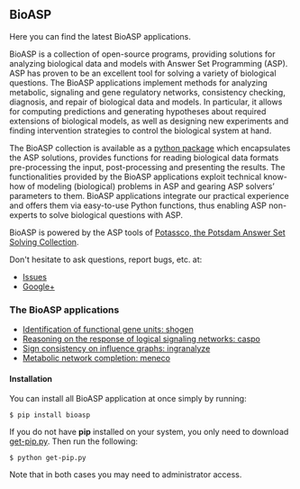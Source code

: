 ## BioASP

Here you can find the latest BioASP applications.

BioASP is a collection of open-source programs, providing solutions for analyzing biological data and models with Answer Set Programming (ASP). ASP has proven to be an excellent tool for solving a variety of biological questions. The BioASP applications implement methods for analyzing metabolic, signaling and gene regulatory networks, consistency checking, diagnosis, and repair of biological data and models. In particular, it allows for computing predictions and generating hypotheses about required extensions of biological models, as well as designing new experiments and finding intervention strategies to control the biological system at hand.

The BioASP collection is available as a [python package](http://pypi.python.org/pypi/bioasp) which encapsulates the ASP solutions, provides functions for reading biological data formats pre-processing the input, post-processing and presenting the results. The functionalities provided by the BioASP applications exploit technical know-how of modeling (biological) problems in ASP and gearing ASP solvers’ parameters to them. BioASP applications integrate our practical experience and offers them via easy-to-use Python functions, thus enabling ASP non-experts to solve biological questions with ASP.

BioASP is powered by the ASP tools of [Potassco, the Potsdam Answer Set Solving Collection](http://potassco.sourceforge.net/).

Don't hesitate to ask questions, report bugs, etc. at:
* [Issues](https://github.com/bioasp/bioasp.github.io/issues)
* [Google+](https://plus.google.com/106623620514531759221)

### The BioASP applications

* [Identification of functional gene units: shogen](shogen)
* [Reasoning on the response of logical signaling networks: caspo](caspo)
* [Sign consistency on influence graphs: ingranalyze](ingranalyze)
* [Metabolic network completion: meneco](meneco)

#### Installation

You can install all BioASP application at once simply by running:

```
$ pip install bioasp
```

If you do not have **pip** installed on your system, you only need to download [get-pip.py](https://raw.github.com/pypa/pip/master/contrib/get-pip.py). Then run the following:

```
$ python get-pip.py
```

Note that in both cases you may need to administrator access.
